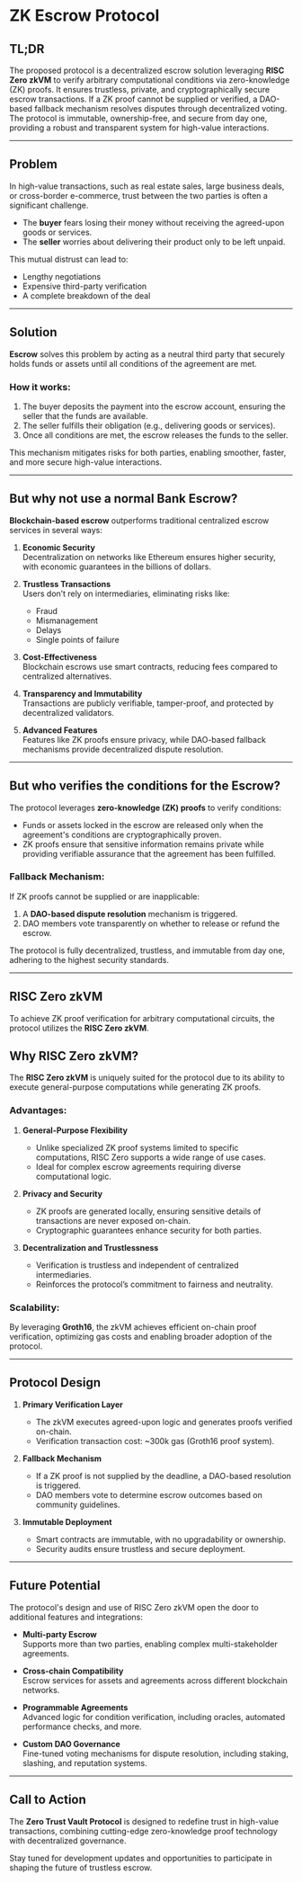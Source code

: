 # ZK Escrow Protocol

## TL;DR
The proposed protocol is a decentralized escrow solution leveraging **RISC Zero zkVM** to verify arbitrary computational conditions via zero-knowledge (ZK) proofs. It ensures trustless, private, and cryptographically secure escrow transactions. If a ZK proof cannot be supplied or verified, a DAO-based fallback mechanism resolves disputes through decentralized voting. The protocol is immutable, ownership-free, and secure from day one, providing a robust and transparent system for high-value interactions.

---

## Problem
In high-value transactions, such as real estate sales, large business deals, or cross-border e-commerce, trust between the two parties is often a significant challenge.  

- The **buyer** fears losing their money without receiving the agreed-upon goods or services.  
- The **seller** worries about delivering their product only to be left unpaid.  

This mutual distrust can lead to:
- Lengthy negotiations  
- Expensive third-party verification  
- A complete breakdown of the deal  

---

## Solution
**Escrow** solves this problem by acting as a neutral third party that securely holds funds or assets until all conditions of the agreement are met.  

### How it works:
1. The buyer deposits the payment into the escrow account, ensuring the seller that the funds are available.  
2. The seller fulfills their obligation (e.g., delivering goods or services).  
3. Once all conditions are met, the escrow releases the funds to the seller.  

This mechanism mitigates risks for both parties, enabling smoother, faster, and more secure high-value interactions.

---

## But why not use a normal Bank Escrow?
**Blockchain-based escrow** outperforms traditional centralized escrow services in several ways:  

1. **Economic Security**  
   Decentralization on networks like Ethereum ensures higher security, with economic guarantees in the billions of dollars.  

2. **Trustless Transactions**  
   Users don’t rely on intermediaries, eliminating risks like:  
   - Fraud  
   - Mismanagement  
   - Delays  
   - Single points of failure  

3. **Cost-Effectiveness**  
   Blockchain escrows use smart contracts, reducing fees compared to centralized alternatives.  

4. **Transparency and Immutability**  
   Transactions are publicly verifiable, tamper-proof, and protected by decentralized validators.  

5. **Advanced Features**  
   Features like ZK proofs ensure privacy, while DAO-based fallback mechanisms provide decentralized dispute resolution.

---

## But who verifies the conditions for the Escrow?
The protocol leverages **zero-knowledge (ZK) proofs** to verify conditions:  
- Funds or assets locked in the escrow are released only when the agreement's conditions are cryptographically proven.  
- ZK proofs ensure that sensitive information remains private while providing verifiable assurance that the agreement has been fulfilled.  

### Fallback Mechanism:
If ZK proofs cannot be supplied or are inapplicable:  
1. A **DAO-based dispute resolution** mechanism is triggered.  
2. DAO members vote transparently on whether to release or refund the escrow.  

The protocol is fully decentralized, trustless, and immutable from day one, adhering to the highest security standards.

---

## RISC Zero zkVM
To achieve ZK proof verification for arbitrary computational circuits, the protocol utilizes the **RISC Zero zkVM**.  

## Why RISC Zero zkVM?
The **RISC Zero zkVM** is uniquely suited for the protocol due to its ability to execute general-purpose computations while generating ZK proofs.  

### Advantages:
1. **General-Purpose Flexibility**  
   - Unlike specialized ZK proof systems limited to specific computations, RISC Zero supports a wide range of use cases.  
   - Ideal for complex escrow agreements requiring diverse computational logic.

2. **Privacy and Security**  
   - ZK proofs are generated locally, ensuring sensitive details of transactions are never exposed on-chain.  
   - Cryptographic guarantees enhance security for both parties.  

3. **Decentralization and Trustlessness**  
   - Verification is trustless and independent of centralized intermediaries.  
   - Reinforces the protocol’s commitment to fairness and neutrality.  

### Scalability:
By leveraging **Groth16**, the zkVM achieves efficient on-chain proof verification, optimizing gas costs and enabling broader adoption of the protocol.

---

## Protocol Design
1. **Primary Verification Layer**  
   - The zkVM executes agreed-upon logic and generates proofs verified on-chain.  
   - Verification transaction cost: ~300k gas (Groth16 proof system).  

2. **Fallback Mechanism**  
   - If a ZK proof is not supplied by the deadline, a DAO-based resolution is triggered.  
   - DAO members vote to determine escrow outcomes based on community guidelines.  

3. **Immutable Deployment**  
   - Smart contracts are immutable, with no upgradability or ownership.  
   - Security audits ensure trustless and secure deployment.  

---

## Future Potential
The protocol's design and use of RISC Zero zkVM open the door to additional features and integrations:
- **Multi-party Escrow**  
  Supports more than two parties, enabling complex multi-stakeholder agreements.  

- **Cross-chain Compatibility**  
  Escrow services for assets and agreements across different blockchain networks.  

- **Programmable Agreements**  
  Advanced logic for condition verification, including oracles, automated performance checks, and more.  

- **Custom DAO Governance**  
  Fine-tuned voting mechanisms for dispute resolution, including staking, slashing, and reputation systems.  

---

## Call to Action
The **Zero Trust Vault Protocol** is designed to redefine trust in high-value transactions, combining cutting-edge zero-knowledge proof technology with decentralized governance.  

Stay tuned for development updates and opportunities to participate in shaping the future of trustless escrow.
